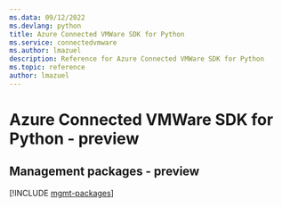 ```yaml
---
ms.data: 09/12/2022
ms.devlang: python
title: Azure Connected VMWare SDK for Python
ms.service: connectedvmware
ms.author: lmazuel
description: Reference for Azure Connected VMWare SDK for Python
ms.topic: reference
author: lmazuel
---
```

# Azure Connected VMWare SDK for Python - preview

## Management packages - preview
[!INCLUDE [mgmt-packages](connected-vmware-mgmt-index.md)]